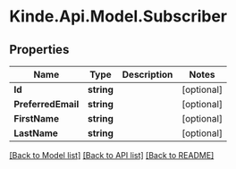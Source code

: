 # Kinde.Api.Model.Subscriber

## Properties

Name | Type | Description | Notes
------------ | ------------- | ------------- | -------------
**Id** | **string** |  | [optional] 
**PreferredEmail** | **string** |  | [optional] 
**FirstName** | **string** |  | [optional] 
**LastName** | **string** |  | [optional] 

[[Back to Model list]](../README.md#documentation-for-models) [[Back to API list]](../README.md#documentation-for-api-endpoints) [[Back to README]](../README.md)

